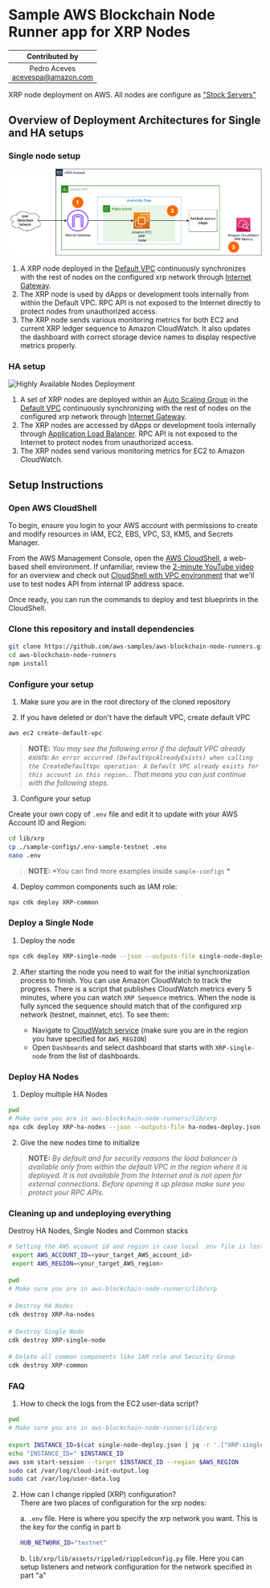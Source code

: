 # Sample AWS Blockchain Node Runner app for XRP Nodes

|          Contributed by          |
|:--------------------------------:|
| Pedro Aceves <br/>acevespa@amazon.com |

XRP node deployment on AWS. All nodes are configure as ["Stock Servers"](https://xrpl.org/docs/infrastructure/configuration/server-modes/run-rippled-as-a-stock-server)

## Overview of Deployment Architectures for Single and HA setups

### Single node setup

![Single Node Deployment](./doc/assets/Architecture-Single%20node.drawio.png)

1.	A XRP node deployed in the [Default VPC](https://docs.aws.amazon.com/vpc/latest/userguide/default-vpc.html) continuously synchronizes with the rest of nodes on the configured xrp network through [Internet Gateway](https://docs.aws.amazon.com/vpc/latest/userguide/VPC_Internet_Gateway.html).
2.	The XRP node is used by dApps or development tools internally from within the Default VPC. RPC API is not exposed to the Internet directly to protect nodes from unauthorized access.
3.  The XRP node sends various monitoring metrics for both EC2 and current XRP ledger sequence to Amazon CloudWatch. It also updates the dashboard with correct storage device names to display respective metrics properly.

### HA setup

![Highly Available Nodes Deployment](./doc/assets/assets/Architecture-HA%20Nodes.drawio.png)

1.	A set of XRP nodes are deployed within an [Auto Scaling Group](https://docs.aws.amazon.com/autoscaling/ec2/userguide/auto-scaling-groups.html) in the [Default VPC](https://docs.aws.amazon.com/vpc/latest/userguide/default-vpc.html) continuously synchronizing with the rest of nodes on the configured xrp network through [Internet Gateway](https://docs.aws.amazon.com/vpc/latest/userguide/VPC_Internet_Gateway.html).
2.	The XRP nodes are accessed by dApps or development tools internally through [Application Load Balancer](https://docs.aws.amazon.com/elasticloadbalancing/latest/application/introduction.html). RPC API is not exposed to the Internet to protect nodes from unauthorized access.
3.	The XRP nodes send various monitoring metrics for EC2 to Amazon CloudWatch.

## Setup Instructions

### Open AWS CloudShell

To begin, ensure you login to your AWS account with permissions to create and modify resources in IAM, EC2, EBS, VPC, S3, KMS, and Secrets Manager.

From the AWS Management Console, open the [AWS CloudShell](https://docs.aws.amazon.com/cloudshell/latest/userguide/welcome.html), a web-based shell environment. If unfamiliar, review the [2-minute YouTube video](https://youtu.be/fz4rbjRaiQM) for an overview and check out [CloudShell with VPC environment](https://docs.aws.amazon.com/cloudshell/latest/userguide/creating-vpc-environment.html) that we'll use to test nodes API from internal IP address space.

Once ready, you can run the commands to deploy and test blueprints in the CloudShell.

### Clone this repository and install dependencies

```bash
git clone https://github.com/aws-samples/aws-blockchain-node-runners.git
cd aws-blockchain-node-runners
npm install
```

### Configure your setup

1. Make sure you are in the root directory of the cloned repository

2. If you have deleted or don't have the default VPC, create default VPC

```bash
aws ec2 create-default-vpc
```

> **NOTE:** *You may see the following error if the default VPC already exists: `An error occurred (DefaultVpcAlreadyExists) when calling the CreateDefaultVpc operation: A Default VPC already exists for this account in this region.`. That means you can just continue with the following steps.*

3. Configure  your setup

Create your own copy of `.env` file and edit it to update with your AWS Account ID and Region:
```bash
cd lib/xrp
cp ./sample-configs/.env-sample-testnet .env
nano .env
```
> **NOTE:** *You can find more examples inside `sample-configs` *


4. Deploy common components such as IAM role:

```bash
npx cdk deploy XRP-common
```


### Deploy a Single Node

1. Deploy the node

```bash
npx cdk deploy XRP-single-node --json --outputs-file single-node-deploy.json
```

2. After starting the node you need to wait for the initial synchronization process to finish. You can use Amazon CloudWatch to track the progress. There is a script that publishes CloudWatch metrics every 5 minutes, where you can watch `XRP Sequence` metrics. When the node is fully synced the sequence should match that of the configured xrp network (testnet, mainnet, etc). To see them:

    - Navigate to [CloudWatch service](https://console.aws.amazon.com/cloudwatch/) (make sure you are in the region you have specified for `AWS_REGION`)
    - Open `Dashboards` and select dashboard that starts with `XRP-single-node` from the list of dashboards.

### Deploy HA Nodes

1. Deploy multiple HA Nodes

```bash
pwd
# Make sure you are in aws-blockchain-node-runners/lib/xrp
npx cdk deploy XRP-ha-nodes --json --outputs-file ha-nodes-deploy.json
```

2. Give the new  nodes time to initialize

> **NOTE:** *By default and for security reasons the load balancer is available only from within the default VPC in the region where it is deployed. It is not available from the Internet and is not open for external connections. Before opening it up please make sure you protect your RPC APIs.*

### Cleaning up and undeploying everything

Destroy HA Nodes, Single Nodes and Common stacks

```bash
# Setting the AWS account id and region in case local .env file is lost
 export AWS_ACCOUNT_ID=<your_target_AWS_account_id>
 export AWS_REGION=<your_target_AWS_region>

pwd
# Make sure you are in aws-blockchain-node-runners/lib/xrp

# Destroy HA Nodes
cdk destroy XRP-ha-nodes

# Destroy Single Node
cdk destroy XRP-single-node

# Delete all common components like IAM role and Security Group
cdk destroy XRP-common
```

### FAQ

1. How to check the logs from the EC2 user-data script?

```bash
pwd
# Make sure you are in aws-blockchain-node-runners/lib/xrp

export INSTANCE_ID=$(cat single-node-deploy.json | jq -r '.["XRP-single-node"].nodeinstanceid')
echo "INSTANCE_ID=" $INSTANCE_ID
aws ssm start-session --target $INSTANCE_ID --region $AWS_REGION
sudo cat /var/log/cloud-init-output.log
sudo cat /var/log/user-data.log
```
2. How can I change rippled (XRP) configuration?  
   There are two places of configuration for the xrp nodes:

   a. `.env` file. Here is where you specify the xrp network you want. This is the key for the config in part b

      ```bash
      HUB_NETWORK_ID="testnet"
      ```

   b. `lib/xrp/lib/assets/rippled/rippledconfig.py` file. Here you can setup listeners and network configuration for the network specified in part "a"

